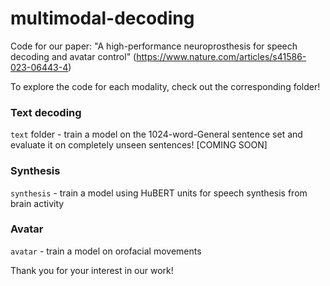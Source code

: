 # multimodal-decoding
Code for our paper: "A high-performance neuroprosthesis for speech decoding and avatar control" (https://www.nature.com/articles/s41586-023-06443-4)

To explore the code for each modality, check out the corresponding folder! 

### Text decoding
`text` folder -  train a model on the 1024-word-General sentence set and evaluate it on completely unseen sentences! 
[COMING SOON]

### Synthesis
`synthesis` -  train a model using HuBERT units for speech synthesis from brain activity

### Avatar
`avatar`  - train a model on orofacial movements

Thank you for your interest in our work!
